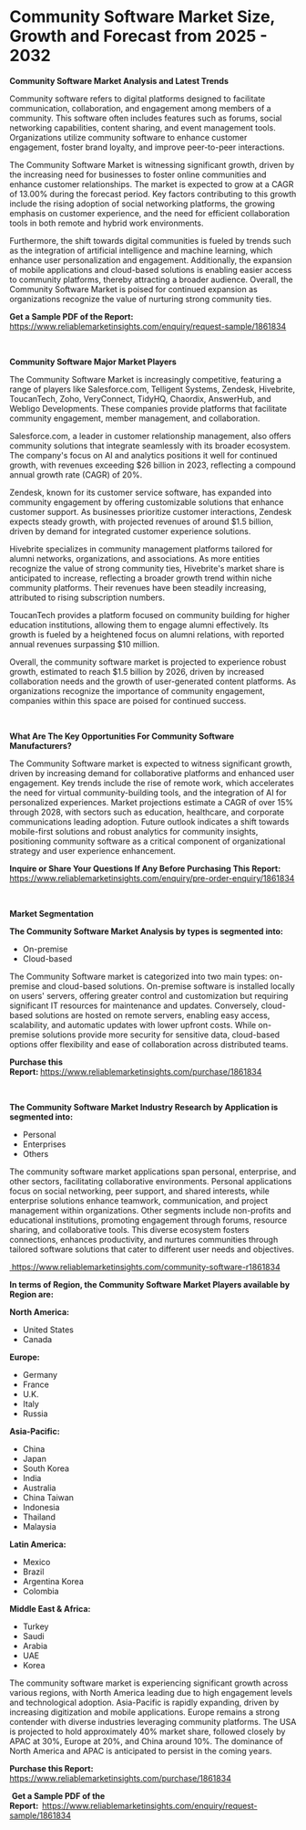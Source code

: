 <p><h1>Community Software Market Size, Growth and Forecast from 2025 - 2032</h1></p><p><strong>Community Software Market Analysis and Latest Trends</strong></p>
<p><p>Community software refers to digital platforms designed to facilitate communication, collaboration, and engagement among members of a community. This software often includes features such as forums, social networking capabilities, content sharing, and event management tools. Organizations utilize community software to enhance customer engagement, foster brand loyalty, and improve peer-to-peer interactions.</p><p>The Community Software Market is witnessing significant growth, driven by the increasing need for businesses to foster online communities and enhance customer relationships. The market is expected to grow at a CAGR of 13.00% during the forecast period. Key factors contributing to this growth include the rising adoption of social networking platforms, the growing emphasis on customer experience, and the need for efficient collaboration tools in both remote and hybrid work environments.</p><p>Furthermore, the shift towards digital communities is fueled by trends such as the integration of artificial intelligence and machine learning, which enhance user personalization and engagement. Additionally, the expansion of mobile applications and cloud-based solutions is enabling easier access to community platforms, thereby attracting a broader audience. Overall, the Community Software Market is poised for continued expansion as organizations recognize the value of nurturing strong community ties.</p></p>
<p><strong>Get a Sample PDF of the Report:&nbsp;</strong> <a href="https://www.reliablemarketinsights.com/enquiry/request-sample/1861834?utm_campaign=3148&utm_medium=2&utm_source=Github&utm_content=ia&utm_term=19042025&utm_id=community-software">https://www.reliablemarketinsights.com/enquiry/request-sample/1861834</a></p>
<p>&nbsp;</p>
<p><strong>Community Software Major Market Players</strong></p>
<p><p>The Community Software Market is increasingly competitive, featuring a range of players like Salesforce.com, Telligent Systems, Zendesk, Hivebrite, ToucanTech, Zoho, VeryConnect, TidyHQ, Chaordix, AnswerHub, and Webligo Developments. These companies provide platforms that facilitate community engagement, member management, and collaboration.</p><p>Salesforce.com, a leader in customer relationship management, also offers community solutions that integrate seamlessly with its broader ecosystem. The company's focus on AI and analytics positions it well for continued growth, with revenues exceeding $26 billion in 2023, reflecting a compound annual growth rate (CAGR) of 20%.</p><p>Zendesk, known for its customer service software, has expanded into community engagement by offering customizable solutions that enhance customer support. As businesses prioritize customer interactions, Zendesk expects steady growth, with projected revenues of around $1.5 billion, driven by demand for integrated customer experience solutions.</p><p>Hivebrite specializes in community management platforms tailored for alumni networks, organizations, and associations. As more entities recognize the value of strong community ties, Hivebrite's market share is anticipated to increase, reflecting a broader growth trend within niche community platforms. Their revenues have been steadily increasing, attributed to rising subscription numbers.</p><p>ToucanTech provides a platform focused on community building for higher education institutions, allowing them to engage alumni effectively. Its growth is fueled by a heightened focus on alumni relations, with reported annual revenues surpassing $10 million.</p><p>Overall, the community software market is projected to experience robust growth, estimated to reach $1.5 billion by 2026, driven by increased collaboration needs and the growth of user-generated content platforms. As organizations recognize the importance of community engagement, companies within this space are poised for continued success.</p></p>
<p>&nbsp;</p>
<p><strong>What Are The Key Opportunities For Community Software Manufacturers?</strong></p>
<p><p>The Community Software market is expected to witness significant growth, driven by increasing demand for collaborative platforms and enhanced user engagement. Key trends include the rise of remote work, which accelerates the need for virtual community-building tools, and the integration of AI for personalized experiences. Market projections estimate a CAGR of over 15% through 2028, with sectors such as education, healthcare, and corporate communications leading adoption. Future outlook indicates a shift towards mobile-first solutions and robust analytics for community insights, positioning community software as a critical component of organizational strategy and user experience enhancement.</p></p>
<p><strong>Inquire or Share Your Questions If Any Before Purchasing This Report:</strong> <a href="https://www.reliablemarketinsights.com/enquiry/pre-order-enquiry/1861834?utm_campaign=3148&utm_medium=2&utm_source=Github&utm_content=ia&utm_term=19042025&utm_id=community-software">https://www.reliablemarketinsights.com/enquiry/pre-order-enquiry/1861834</a></p>
<p>&nbsp;</p>
<p><strong>Market Segmentation</strong></p>
<p><strong>The Community Software Market Analysis by types is segmented into:</strong></p>
<p><ul><li>On-premise</li><li>Cloud-based</li></ul></p>
<p><p>The Community Software market is categorized into two main types: on-premise and cloud-based solutions. On-premise software is installed locally on users' servers, offering greater control and customization but requiring significant IT resources for maintenance and updates. Conversely, cloud-based solutions are hosted on remote servers, enabling easy access, scalability, and automatic updates with lower upfront costs. While on-premise solutions provide more security for sensitive data, cloud-based options offer flexibility and ease of collaboration across distributed teams.</p></p>
<p><strong>Purchase this Report:&nbsp;</strong><a href="https://www.reliablemarketinsights.com/purchase/1861834?utm_campaign=3148&utm_medium=2&utm_source=Github&utm_content=ia&utm_term=19042025&utm_id=community-software">https://www.reliablemarketinsights.com/purchase/1861834</a></p>
<p>&nbsp;</p>
<p><strong>The Community Software Market Industry Research by Application is segmented into:</strong></p>
<p><ul><li>Personal</li><li>Enterprises</li><li>Others</li></ul></p>
<p><p>The community software market applications span personal, enterprise, and other sectors, facilitating collaborative environments. Personal applications focus on social networking, peer support, and shared interests, while enterprise solutions enhance teamwork, communication, and project management within organizations. Other segments include non-profits and educational institutions, promoting engagement through forums, resource sharing, and collaborative tools. This diverse ecosystem fosters connections, enhances productivity, and nurtures communities through tailored software solutions that cater to different user needs and objectives.</p></p>
<p><a href="https://www.reliablemarketinsights.com/community-software-r1861834?utm_campaign=3148&utm_medium=2&utm_source=Github&utm_content=ia&utm_term=19042025&utm_id=community-software">&nbsp;https://www.reliablemarketinsights.com/community-software-r1861834</a></p>
<p><strong>In terms of Region, the Community Software Market Players available by Region are:</strong></p>
<p>
    <p> <strong> North America: </strong>
        <ul>
            <li>United States</li>
            <li>Canada</li>
        </ul>
        </p> 
    <p> <strong> Europe: </strong>
        <ul>
            <li>Germany</li>
            <li>France</li>
            <li>U.K.</li>
            <li>Italy</li>
            <li>Russia</li>
        </ul>
        </p> 
    <p> <strong> Asia-Pacific: </strong>
        <ul>
            <li>China</li>
            <li>Japan</li>
            <li>South Korea</li>
            <li>India</li>
            <li>Australia</li>
            <li>China Taiwan</li>
            <li>Indonesia</li>
            <li>Thailand</li>
            <li>Malaysia</li>
        </ul>
        </p> 
    <p> <strong> Latin America: </strong>
        <ul>
            <li>Mexico</li>
            <li>Brazil</li>
            <li>Argentina Korea</li>
            <li>Colombia</li>
        </ul>
        </p> 
    <p> <strong> Middle East & Africa: </strong>
        <ul>
            <li>Turkey</li>
            <li>Saudi</li>
            <li>Arabia</li>
            <li>UAE</li>
            <li>Korea</li>
        </ul>
    </p>
    </p>
<p><p>The community software market is experiencing significant growth across various regions, with North America leading due to high engagement levels and technological adoption. Asia-Pacific is rapidly expanding, driven by increasing digitization and mobile applications. Europe remains a strong contender with diverse industries leveraging community platforms. The USA is projected to hold approximately 40% market share, followed closely by APAC at 30%, Europe at 20%, and China around 10%. The dominance of North America and APAC is anticipated to persist in the coming years.</p></p>
<p><strong>Purchase this Report: </strong><a href="https://www.reliablemarketinsights.com/purchase/1861834?utm_campaign=3148&utm_medium=2&utm_source=Github&utm_content=ia&utm_term=19042025&utm_id=community-software">https://www.reliablemarketinsights.com/purchase/1861834</a></p>
<p>&nbsp;<strong>Get a Sample PDF of the Report:&nbsp;&nbsp;</strong><a href="https://www.reliablemarketinsights.com/enquiry/request-sample/1861834?utm_campaign=3148&utm_medium=2&utm_source=Github&utm_content=ia&utm_term=19042025&utm_id=community-software">https://www.reliablemarketinsights.com/enquiry/request-sample/1861834</a></p>
<p><strong></strong></p>
<p><p></p><p></p><p></p></p>